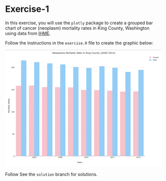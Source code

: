 # Exercise-1
In this exercise, you will use the `plotly` package to create a grouped bar chart of cancer (neoplasm) mortality rates in King County, Washington using data from [IHME](http://www.healthdata.org/). 

Follow the instructions in the `exercise.R` file to create the graphic below:

![alt text](imgs/exercise-1-plot.png)

Follow See the `solution` branch for solutions. 
